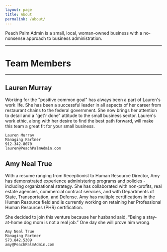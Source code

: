 ```yaml
---
layout: page
title: About
permalink: /about/
---
```


Peach Palm Admin is a small, local, woman-owned business with a no-nonsense approach to business administration.


---------------------------------------------------------------------------------------------------
# Team Members
---------------------------------------------------------------------------------------------------

## Lauren Murray
Working for the "positive common goal" has always been a part of Lauren's work life. 
She has been a successful leader in all aspects of her career from restaurant chains to the federal government. 
She now brings her attention to detail and a "get'r done" attitude to the small business sector. 
Lauren's work ethic, along with her desire to find the best path forward, will make this team a great fit for your small business.

```
Lauren Murray
Managing Partner
912-342-8070
lauren@PeachPalmAdmin.com
```

## Amy Neal True
With a resume ranging from Receptionist to Human Resource Director, Amy has demonstrated experience administering programs and policies - including organizational strategy. 
She has collaborated with non-profits, real estate agencies, commercial contract services, and with Departments of State, Transportation, and Defense. 
Amy has multiple certifications in the Human Resource field and is currently working on retaining her Professional Human Resources (PHR) certification.

She decided to join this venture because her husband said, “Being a stay-at-home dog mom is not a real job.” 
One day she will prove him wrong. 

```
Amy Neal True
Managing Partner
573.842.5309
amy@PeachPalmAdmin.com
```


